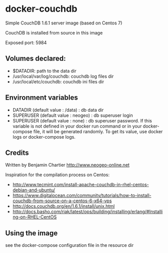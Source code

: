 # docker-couchdb
Simple CouchDB 1.6.1 server image (based on Centos 7)

CouchDB is installed from source in this image

Exposed port: 5984

## Volumes declared:
- $DATADIR: path to the data dir
- /usr/local/var/log/couchdb: couchdb log files dir
- /usr/local/etc/couchdb: couchdb ini files dir


## Environment variables
- DATADIR (default value : /data) : db data dir
- SUPERUSER (default value : neogeo) : db superuser login
- SUPERUSER (default value : none) : db superuser password. If this variable is not defined in your docker run command or in your docker-compose file, it will be generated randomly. To get its value, use docker logs or docker-compose logs.


## Credits
Written by Benjamin Chartier http://www.neogeo-online.net

Inspiration for the compilation process on Centos:
- http://www.tecmint.com/install-apache-couchdb-in-rhel-centos-debian-and-ubuntu/
- https://www.digitalocean.com/community/tutorials/how-to-install-couchdb-from-source-on-a-centos-6-x64-vps
- http://docs.couchdb.org/en/1.6.1/install/unix.html
- http://docs.basho.com/riak/latest/ops/building/installing/erlang/#Installing-on-RHEL-CentOS


## Using the image
see the docker-compose configuration file in the resource dir